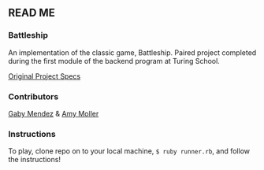 ## READ ME ##

### Battleship ###

An implementation of the classic game, Battleship. Paired project completed during the first module of the backend program at Turing School.

[Original Project Specs](https://backend.turing.io/module1/projects/battleship/)

### Contributors ###
[Gaby Mendez](https://github.com/gabichuelas) & [Amy Moller](https://github.com/amymoller)

### Instructions ###
To play, clone repo on to your local machine, `$ ruby runner.rb`, and follow the instructions!
